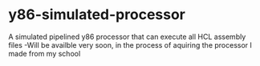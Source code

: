 # y86-simulated-processor
A simulated pipelined y86 processor that can execute all HCL assembly files
-Will be availble very soon, in the process of aquiring the processor I made from my school
